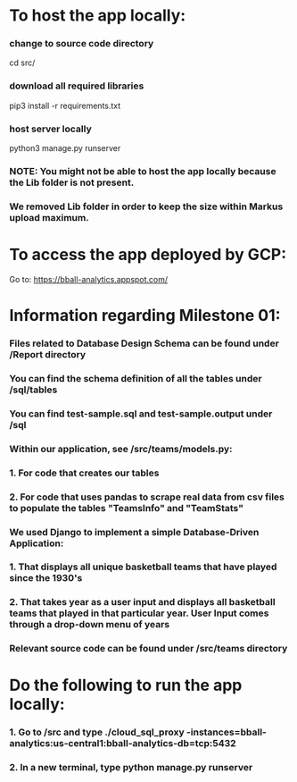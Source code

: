 # To host the app locally:

### change to source code directory
cd src/

### download all required libraries
pip3 install -r requirements.txt

### host server locally
python3 manage.py runserver

### NOTE: You might not be able to host the app locally because the Lib folder is not present.
### We removed Lib folder in order to keep the size within Markus upload maximum.


# To access the app deployed by GCP:
Go to: https://bball-analytics.appspot.com/

# Information regarding Milestone 01:

### Files related to Database Design Schema can be found under /Report directory

### You can find the schema definition of all the tables under /sql/tables 
### You can find test-sample.sql and test-sample.output under /sql

### Within our application, see /src/teams/models.py:
### 1. For code that creates our tables
### 2. For code that uses pandas to scrape real data from csv files to populate the tables "TeamsInfo" and "TeamStats"

### We used Django to implement a simple Database-Driven Application:
### 1. That displays all unique basketball teams that have played since the 1930's
### 2. That takes year as a user input and displays all basketball teams that played in that particular year. User Input comes through a drop-down menu of years

### Relevant source code can be found under /src/teams directory

# Do the following to run the app locally:
### 1. Go to /src and type ./cloud_sql_proxy -instances=bball-analytics:us-central1:bball-analytics-db=tcp:5432
### 2. In a new terminal, type python manage.py runserver

